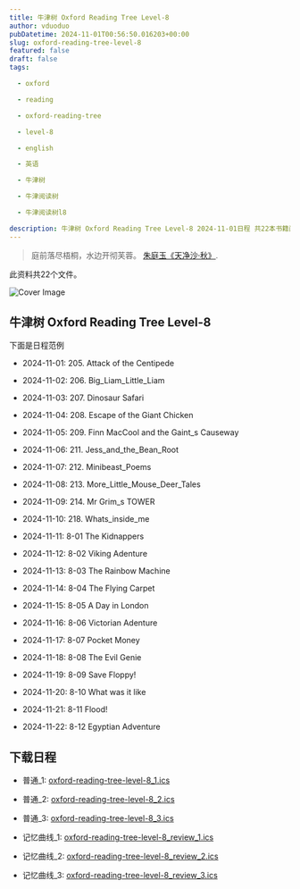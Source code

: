 ```yaml
---
title: 牛津树 Oxford Reading Tree Level-8
author: vduoduo
pubDatetime: 2024-11-01T00:56:50.016203+00:00
slug: oxford-reading-tree-level-8
featured: false
draft: false
tags:

  - oxford

  - reading

  - oxford-reading-tree

  - level-8

  - english

  - 英语

  - 牛津树

  - 牛津阅读树

  - 牛津阅读树l8

description: 牛津树 Oxford Reading Tree Level-8 2024-11-01日程 共22本书籍阅读计划
---
```


> 庭前落尽梧桐，水边开彻芙蓉。 [朱庭玉《天净沙·秋》](./). 

此资料共22个文件。

![Cover Image](/oxford-reading-tree-level-8.jpeg)

## 牛津树 Oxford Reading Tree Level-8

下面是日程范例


- 2024-11-01:  205. Attack of the Centipede

- 2024-11-02:  206. Big_Liam_Little_Liam

- 2024-11-03:  207. Dinosaur Safari

- 2024-11-04:  208. Escape of the Giant Chicken

- 2024-11-05:  209. Finn MacCool and the Gaint_s Causeway

- 2024-11-06:  211. Jess_and_the_Bean_Root

- 2024-11-07:  212. Minibeast_Poems

- 2024-11-08:  213. More_Little_Mouse_Deer_Tales

- 2024-11-09:  214. Mr Grim_s TOWER

- 2024-11-10:  218. Whats_inside_me

- 2024-11-11:  8-01 The Kidnappers

- 2024-11-12:  8-02 Viking Adenture

- 2024-11-13:  8-03 The Rainbow Machine

- 2024-11-14:  8-04 The Flying Carpet

- 2024-11-15:  8-05 A Day in London

- 2024-11-16:  8-06 Victorian Adenture

- 2024-11-17:  8-07 Pocket Money

- 2024-11-18:  8-08 The Evil Genie

- 2024-11-19:  8-09 Save Floppy!

- 2024-11-20:  8-10 What was it like

- 2024-11-21:  8-11 Flood!

- 2024-11-22:  8-12 Egyptian Adventure


## 下载日程


- 普通_1: [oxford-reading-tree-level-8_1.ics](/2024-11-01/oxford-reading-tree-level-8_1.ics "oxford-reading-tree-level-8_1.ics")

- 普通_2: [oxford-reading-tree-level-8_2.ics](/2024-11-01/oxford-reading-tree-level-8_2.ics "oxford-reading-tree-level-8_2.ics")

- 普通_3: [oxford-reading-tree-level-8_3.ics](/2024-11-01/oxford-reading-tree-level-8_3.ics "oxford-reading-tree-level-8_3.ics")

- 记忆曲线_1: [oxford-reading-tree-level-8_review_1.ics](/2024-11-01/oxford-reading-tree-level-8_review_1.ics "oxford-reading-tree-level-8_review_1.ics")

- 记忆曲线_2: [oxford-reading-tree-level-8_review_2.ics](/2024-11-01/oxford-reading-tree-level-8_review_2.ics "oxford-reading-tree-level-8_review_2.ics")

- 记忆曲线_3: [oxford-reading-tree-level-8_review_3.ics](/2024-11-01/oxford-reading-tree-level-8_review_3.ics "oxford-reading-tree-level-8_review_3.ics")
